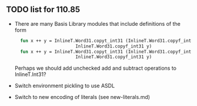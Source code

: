 ## TODO list for 110.85

* There are many Basis Library modules that include definitions of the form
  ````sml
    fun x ++ y = InlineT.Word31.copyt_int31 (InlineT.Word31.copyf_int31 x +
					     InlineT.Word31.copyf_int31 y)
    fun x ++ y = InlineT.Word31.copyt_int31 (InlineT.Word31.copyf_int31 x +
					     InlineT.Word31.copyf_int31 y)
  ````
  Perhaps we should add unchecked add and subtract operations to InlineT.Int31?

* Switch environment pickling to use ASDL

* Switch to new encoding of literals (see new-literals.md)

